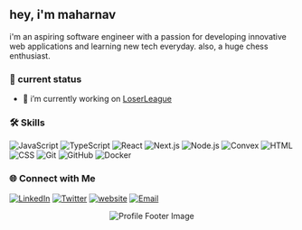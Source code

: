 


<!-- Introduction -->
##  hey, i'm maharnav

i'm an aspiring software engineer with a passion for developing innovative web applications and learning new tech everyday.
also, a huge chess enthusiast.

<!-- About Me -->
### 📌 current status
- 🔭 i’m currently working on [LoserLeague](https://loserleague.vercel.app)


<!-- Skills -->
### 🛠️ Skills

![JavaScript](https://img.shields.io/badge/-JavaScript-black?style=flat-square&logo=javascript)
![TypeScript](https://img.shields.io/badge/-TypeScript-black?style=flat-square&logo=typescript)
![React](https://img.shields.io/badge/-React-black?style=flat-square&logo=react)
![Next.js](https://img.shields.io/badge/-Next.js-black?style=flat-square&logo=nextdotjs)
![Node.js](https://img.shields.io/badge/-Node.js-black?style=flat-square&logo=nodedotjs)
![Convex](https://img.shields.io/badge/-Convex-black?style=flat-square&logo=convex)
![HTML](https://img.shields.io/badge/-HTML-black?style=flat-square&logo=html5)
![CSS](https://img.shields.io/badge/-CSS-black?style=flat-square&logo=css3)
![Git](https://img.shields.io/badge/-Git-black?style=flat-square&logo=git)
![GitHub](https://img.shields.io/badge/-GitHub-black?style=flat-square&logo=github)
![Docker](https://img.shields.io/badge/-Docker-black?style=flat-square&logo=docker)




<!-- Social Links -->
### 🌐 Connect with Me

[![LinkedIn](https://img.shields.io/badge/-LinkedIn-blue?style=flat-square&logo=linkedin&logoColor=white&link=https://www.linkedin.com/in/maharnav-deka-06742815a/?originalSubdomain=in)](https://www.linkedin.com/in/maharnav-deka-06742815a/?originalSubdomain=in)
[![Twitter](https://img.shields.io/badge/-Twitter-blue?style=flat-square&logo=twitter&logoColor=white&link=https://x.com/dekamdev)](https://x.com/dekamdev)
[![website](https://img.shields.io/badge/-Portfolio-black?style=flat-square&logo=aboutdotme&logoColor=white&link=https://mdeka.vercel.app)](https://mdeka.vercel.app)
[![Email](https://img.shields.io/badge/-Email-black?style=flat-square&logo=gmail&logoColor=white&link=mailto:dekamaharnavchess@gmail.com)](mailto:dekamaharnavchess@gmail.com)

<!-- Profile Footer -->
<p align="center">
  <img src="https://github.com/mdekaa/mdekaa/raw/main/footer.png" alt="Profile Footer Image">
</p>
